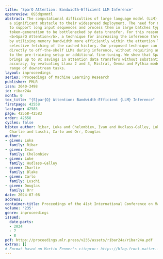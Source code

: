 ```yaml
---
title: 'SparQ Attention: Bandwidth-Efficient LLM Inference'
openreview: OS5dqxmmtl
abstract: The computational difficulties of large language model (LLM) inference remain
  a significant obstacle to their widespread deployment. The need for many applications
  to support long input sequences and process them in large batches typically causes
  token-generation to be bottlenecked by data transfer. For this reason, we introduce
  <b>SparQ Attention</b>, a technique for increasing the inference throughput of LLMs
  by utilising memory bandwidth more efficiently within the attention layers, through
  selective fetching of the cached history. Our proposed technique can be applied
  directly to off-the-shelf LLMs during inference, without requiring any modification
  to the pre-training setup or additional fine-tuning. We show that SparQ Attention
  brings up to 8x savings in attention data transfers without substantial drops in
  accuracy, by evaluating Llama 2 and 3, Mistral, Gemma and Pythia models on a wide
  range of downstream tasks.
layout: inproceedings
series: Proceedings of Machine Learning Research
publisher: PMLR
issn: 2640-3498
id: ribar24a
month: 0
tex_title: "{S}par{Q} Attention: Bandwidth-Efficient {LLM} Inference"
firstpage: 42558
lastpage: 42583
page: 42558-42583
order: 42558
cycles: false
bibtex_author: Ribar, Luka and Chelombiev, Ivan and Hudlass-Galley, Luke and Blake,
  Charlie and Luschi, Carlo and Orr, Douglas
author:
- given: Luka
  family: Ribar
- given: Ivan
  family: Chelombiev
- given: Luke
  family: Hudlass-Galley
- given: Charlie
  family: Blake
- given: Carlo
  family: Luschi
- given: Douglas
  family: Orr
date: 2024-07-08
address:
container-title: Proceedings of the 41st International Conference on Machine Learning
volume: '235'
genre: inproceedings
issued:
  date-parts:
  - 2024
  - 7
  - 8
pdf: https://proceedings.mlr.press/v235/assets/ribar24a/ribar24a.pdf
extras: []
# Format based on Martin Fenner's citeproc: https://blog.front-matter.io/posts/citeproc-yaml-for-bibliographies/
---
```


